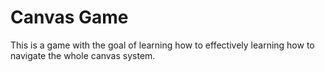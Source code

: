 # Canvas Game

This is a game with the goal of learning how to effectively learning how to navigate the whole canvas
system. 
